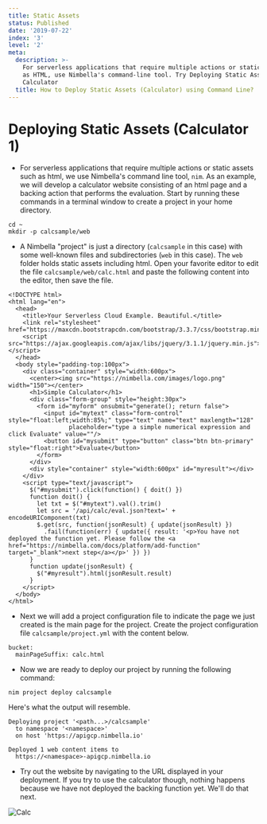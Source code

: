 ```yaml
---
title: Static Assets
status: Published
date: '2019-07-22'
index: '3'
level: '2'
meta:
  description: >-
    For serverless applications that require multiple actions or static assets
    as HTML, use Nimbella's command-line tool. Try Deploying Static Assets
    Calculator 
  title: How to Deploy Static Assets (Calculator) using Command Line?
---
```

# Deploying Static Assets (Calculator 1)

* For serverless applications that require multiple actions or static assets such as html, we use Nimbella's command line tool, `nim`. As an example, we will develop a calculator website consisting of an html page and a backing action that performs the evaluation.  Start by running these commands in a terminal window to create a project in your home directory.


```
cd ~
mkdir -p calcsample/web
```

* A Nimbella "project" is just a directory (`calcsample` in this case) with some well-known files and subdirectories (`web` in this case). The `web` folder holds static assets including html.  Open your favorite editor to edit the file `calcsample/web/calc.html` and paste the following content into the editor, then save the file.


```
<!DOCTYPE html>
<html lang="en">
  <head>
    <title>Your Serverless Cloud Example. Beautiful.</title>
    <link rel="stylesheet" href="https://maxcdn.bootstrapcdn.com/bootstrap/3.3.7/css/bootstrap.min.css">
    <script src="https://ajax.googleapis.com/ajax/libs/jquery/3.1.1/jquery.min.js"></script>
  </head>
  <body style="padding-top:100px">
    <div class="container" style="width:600px">
      <center><img src="https://nimbella.com/images/logo.png" width="150"></center>
      <h1>Simple Calculator</h1>
      <div class="form-group" style="height:30px">
        <form id="myform" onsubmit="generate(); return false">
          <input id="mytext" class="form-control" style="float:left;width:85%;" type="text" name="text" maxlength="128"
                 placeholder="type a simple numerical expression and click Evaluate" value=""/>
          <button id="mysubmit" type="button" class="btn btn-primary" style="float:right">Evaluate</button>
        </form>
      </div>
      <div style="container" style="width:600px" id="myresult"></div>
    </div>
    <script type="text/javascript">
      $("#mysubmit").click(function() { doit() })
      function doit() {
        let txt = $("#mytext").val().trim()
        let src = '/api/calc/eval.json?text=' + encodeURIComponent(txt)
        $.get(src, function(jsonResult) { update(jsonResult) })
          .fail(function(err) { update({ result: '<p>You have not deployed the function yet. Please follow the <a href="https://nimbella.com/docs/platform/add-function" target="_blank">next step</a></p>' }) })
      }
      function update(jsonResult) {
        $("#myresult").html(jsonResult.result)
      }
    </script>
  </body>
</html>
```

* Next we will add a project configuration file to indicate the page we just created is the main page for the project.  Create the project configuration file `calcsample/project.yml` with the content below.


```
bucket:
  mainPageSuffix: calc.html
```

* Now we are ready to deploy our project by running the following command:


```
nim project deploy calcsample
```

Here's what the output will resemble.

```
Deploying project '<path...>/calcsample'
  to namespace '<namespace>'
  on host 'https://apigcp.nimbella.io'

Deployed 1 web content items to
  https://<namespace>-apigcp.nimbella.io
```

* Try out the website by navigating to the URL displayed in your deployment.  If you try to use the calculator though, nothing happens because we have not deployed the backing function yet.  We'll do that next.

![Calc](/images/uploads/calc-4.png)
